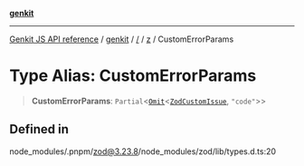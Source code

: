 [**genkit**](../../../README.md)

***

[Genkit JS API reference](../../../../README.md) / [genkit](../../../README.md) / [/](../../../README.md) / [z](../README.md) / CustomErrorParams

# Type Alias: CustomErrorParams

> **CustomErrorParams**: `Partial`\<[`Omit`](../namespaces/util/type-aliases/Omit.md)\<[`ZodCustomIssue`](../interfaces/ZodCustomIssue.md), `"code"`\>\>

## Defined in

node\_modules/.pnpm/zod@3.23.8/node\_modules/zod/lib/types.d.ts:20
